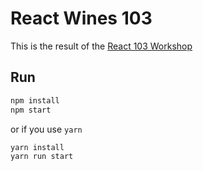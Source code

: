 # React Wines 103

This is the result of the [React 103 Workshop](https://github.com/react-bootcamp/react-103)

## Run

```sh
npm install
npm start
```

or if you use `yarn` 

```sh
yarn install
yarn run start
```
